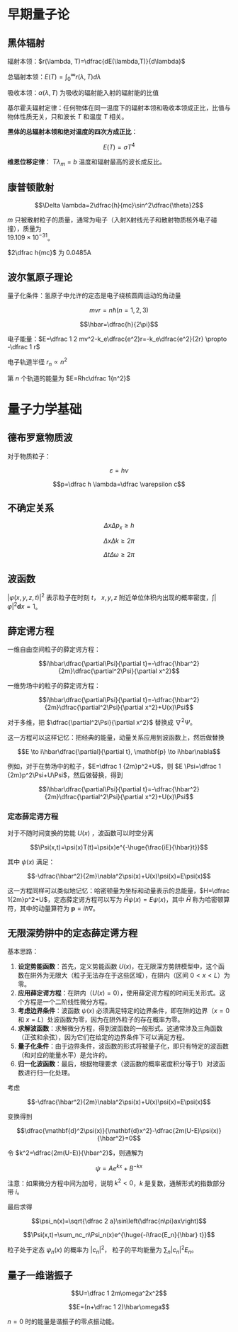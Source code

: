 
# 早期量子论

## 黑体辐射

辐射本领：$r(\lambda, T)=\dfrac{dE(\lambda,T)}{d\lambda}$

总辐射本领：$E(T)=\int_0^\infty r(\lambda,T)d\lambda$

吸收本领：$\alpha(\lambda, T)$ 为吸收的辐射能入射的辐射能的比值

基尔霍夫辐射定律：任何物体在同一温度下的辐射本领和吸收本领成正比，比值与物体性质无关，只和波长 $T$ 和温度 $T$ 相关。

**黑体的总辐射本领和绝对温度的四次方成正比**：

$$E(T)=\sigma T^4$$

**维恩位移定律**： $T\lambda_m=b$ 温度和辐射最高的波长成反比。

## 康普顿散射

$$\Delta \lambda=2\dfrac{h}{mc}\sin^2\dfrac{\theta}2$$

$m$ 只被散射粒子的质量，通常为电子（入射X射线光子和散射物质核外电子碰撞），质量为  
$19.109 \times 10^{−31}$。

$2\dfrac h{mc}$ 为 $0.0485 \text{A}$ 

## 波尔氢原子理论

量子化条件：氢原子中允许的定态是电子绕核圆周运动的角动量 

$$mvr=n\hbar (n=1,2,3)$$

$$\hbar=\dfrac{h}{2\pi}$$

电子能量：$E=\dfrac 1 2 mv^2-k_e\dfrac{e^2}r=-k_e\dfrac{e^2}{2r} \propto -\dfrac 1 r$

电子轨道半径 $r_n \propto n^2$

第 $n$ 个轨道的能量为 $E=Rhc\dfrac 1{n^2}$

# 量子力学基础

## 德布罗意物质波

对于物质粒子：

$$\varepsilon=h\nu$$


$$p=\dfrac h \lambda=\dfrac \varepsilon c$$
## 不确定关系

$$\Delta x \Delta p_x \ge h$$

$$\Delta x\Delta k \ge 2 \pi$$

$$\Delta t \Delta \omega \ge 2\pi$$

## 波函数

$\vert \varphi(x,y,z,t)\vert^2$ 表示粒子在时刻 $t$， $x, y,  z$ 附近单位体积内出现的概率密度，$\int\vert\varphi\vert^2\mathbf{d}x=1$。


## 薛定谔方程

一维自由空间粒子的薛定谔方程：

$$i\hbar\dfrac{\partial\Psi}{\partial t}=-\dfrac{\hbar^2}{2m}\dfrac{\partial^2\Psi}{\partial x^2}$$

一维势场中的粒子的薛定谔方程：

$$i\hbar\dfrac{\partial\Psi}{\partial t}=-\dfrac{\hbar^2}{2m}\dfrac{\partial^2\Psi}{\partial x^2}+U(x)\Psi$$

对于多维，把 $\dfrac{\partial^2\Psi}{\partial x^2}$ 替换成 $\nabla^2\Psi$。

这一方程可以这样记忆：把经典的能量，动量关系应用到波函数上，然后做替换 

$$E \to i\hbar\dfrac{\partial}{\partial t}, \mathbf{p} \to i\hbar\nabla$$

例如，对于在势场中的粒子，$E=\dfrac 1 {2m}p^2+U$，则 $E \Psi=\dfrac 1 {2m}p^2\Psi+U\Psi$，然后做替换，得到

$$i\hbar\dfrac{\partial\Psi}{\partial t}=-\dfrac{\hbar^2}{2m}\dfrac{\partial^2\Psi}{\partial x^2}+U(x)\Psi$$

### 定态薛定谔方程

对于不随时间变换的势能 $U(x)$ ，波函数可以时空分离

$$\Psi(x,t)=\psi(x)T(t)=\psi(x)e^{-\huge{\frac{iE}{\hbar}t}}$$

其中 $\psi(x)$ 满足：

$$-\dfrac{\hbar^2}{2m}\nabla^2\psi(x)+U(x)\psi(x)=E\psi(x)$$
 
这一方程同样可以类似地记忆：哈密顿量为坐标和动量表示的总能量，$H=\dfrac 1{2m}p^2+U$，定态薛定谔方程可以写为 $\hat{H}\psi(x)=E\psi(x)$，其中 $\hat{H}$ 称为哈密顿算符，其中的动量算符为 $\mathbf{p} =i\hbar\nabla$。

## 无限深势阱中的定态薛定谔方程

基本思路：

1. **设定势能函数**：首先，定义势能函数 $U(x)$，在无限深方势阱模型中，这个函数在阱外为无限大（粒子无法存在于这些区域），在阱内（区间 $0 < x < L$）为零。
2. **应用薛定谔方程**：在阱内（$U(x)=0$），使用薛定谔方程的时间无关形式。这个方程是一个二阶线性微分方程。
3. **考虑边界条件**：波函数 $\psi(x)$ 必须满足特定的边界条件，即在阱的边界（$x=0$ 和 $x=L$）处波函数为零，因为在阱外粒子的存在概率为零。
4. **求解波函数**：求解微分方程，得到波函数的一般形式。这通常涉及三角函数（正弦和余弦），因为它们在给定的边界条件下可以满足方程。
5. **量子化条件**：由于边界条件，波函数的形式将被量子化，即只有特定的波函数（和对应的能量水平）是允许的。
6. **归一化波函数**：最后，根据物理要求（波函数的概率密度积分等于1）对波函数进行归一化处理。

考虑 

$$-\dfrac{\hbar^2}{2m}\nabla^2\psi(x)+U(x)\psi(x)=E\psi(x)$$

变换得到

$$\dfrac{\mathbf{d}^2\psi(x)}{\mathbf{d}x^2}-\dfrac{2m(U-E)\psi(x)}{\hbar^2}=0$$

令 $k^2=\dfrac{2m(U-E)}{\hbar^2}$，则通解为 

$$\psi=Ae^{kx}+B^{-kx}$$

注意：如果微分方程中间为加号，说明 $k^2 < 0$，$k$ 是复数，通解形式的指数部分带 $i$。



最后求得

$$\psi_n(x)=\sqrt{\dfrac 2 a}\sin\left(\dfrac{n\pi}ax\right)$$

$$\Psi(x,t)=\sum_nc_n\Psi_n(x)e^{\huge{-i\frac{E_n}{\hbar} t}}$$

粒子处于定态 $\psi_n(x)$ 的概率为 $\vert c_n \vert^2$， 粒子的平均能量为 $\sum_n\vert c_n \vert^2E_n$。

## 量子一维谐振子

$$U=\dfrac 1 2m\omega^2x^2$$

$$E=(n+\dfrac 1 2)\hbar\omega$$

$n=0$ 时的能量是谐振子的零点振动能。

